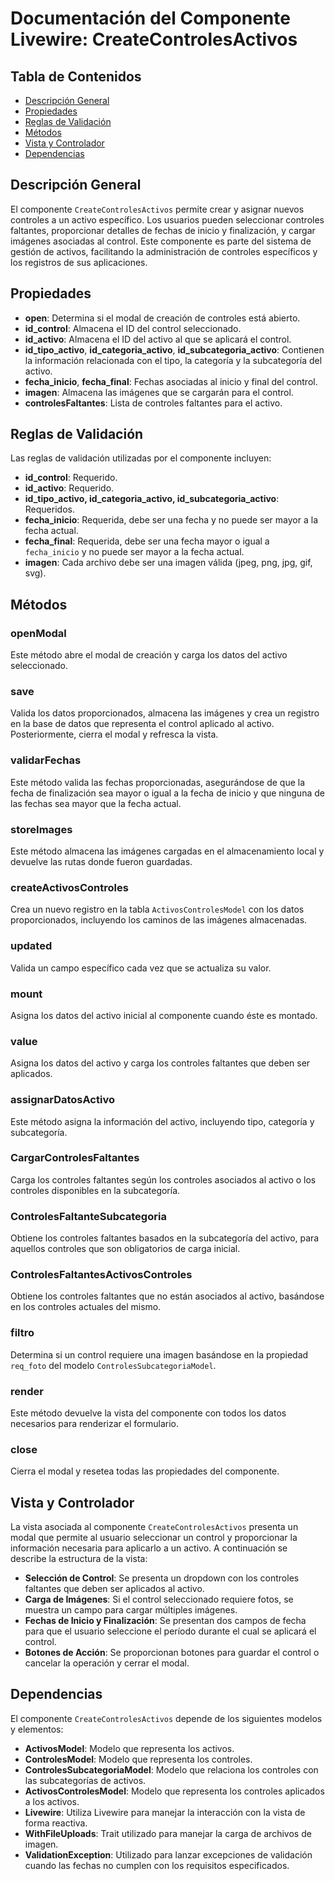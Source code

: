 # Documentación del Componente Livewire: CreateControlesActivos

## Tabla de Contenidos
- [Descripción General](#descripción-general)
- [Propiedades](#propiedades)
- [Reglas de Validación](#reglas-de-validación)
- [Métodos](#métodos)
- [Vista y Controlador](#vista-y-controlador)
- [Dependencias](#dependencias)

## Descripción General
El componente `CreateControlesActivos` permite crear y asignar nuevos controles a un activo específico. Los usuarios pueden seleccionar controles faltantes, proporcionar detalles de fechas de inicio y finalización, y cargar imágenes asociadas al control. Este componente es parte del sistema de gestión de activos, facilitando la administración de controles específicos y los registros de sus aplicaciones.

## Propiedades

- **open**: Determina si el modal de creación de controles está abierto.
- **id_control**: Almacena el ID del control seleccionado.
- **id_activo**: Almacena el ID del activo al que se aplicará el control.
- **id_tipo_activo**, **id_categoria_activo**, **id_subcategoria_activo**: Contienen la información relacionada con el tipo, la categoría y la subcategoría del activo.
- **fecha_inicio**, **fecha_final**: Fechas asociadas al inicio y final del control.
- **imagen**: Almacena las imágenes que se cargarán para el control.
- **controlesFaltantes**: Lista de controles faltantes para el activo.

## Reglas de Validación
Las reglas de validación utilizadas por el componente incluyen:

- **id_control**: Requerido.
- **id_activo**: Requerido.
- **id_tipo_activo, id_categoria_activo, id_subcategoria_activo**: Requeridos.
- **fecha_inicio**: Requerida, debe ser una fecha y no puede ser mayor a la fecha actual.
- **fecha_final**: Requerida, debe ser una fecha mayor o igual a `fecha_inicio` y no puede ser mayor a la fecha actual.
- **imagen**: Cada archivo debe ser una imagen válida (jpeg, png, jpg, gif, svg).

## Métodos

### openModal
Este método abre el modal de creación y carga los datos del activo seleccionado.

### save
Valida los datos proporcionados, almacena las imágenes y crea un registro en la base de datos que representa el control aplicado al activo. Posteriormente, cierra el modal y refresca la vista.

### validarFechas
Este método valida las fechas proporcionadas, asegurándose de que la fecha de finalización sea mayor o igual a la fecha de inicio y que ninguna de las fechas sea mayor que la fecha actual.

### storeImages
Este método almacena las imágenes cargadas en el almacenamiento local y devuelve las rutas donde fueron guardadas.

### createActivosControles
Crea un nuevo registro en la tabla `ActivosControlesModel` con los datos proporcionados, incluyendo los caminos de las imágenes almacenadas.

### updated
Valida un campo específico cada vez que se actualiza su valor.

### mount
Asigna los datos del activo inicial al componente cuando éste es montado.

### value
Asigna los datos del activo y carga los controles faltantes que deben ser aplicados.

### assignarDatosActivo
Este método asigna la información del activo, incluyendo tipo, categoría y subcategoría.

### CargarControlesFaltantes
Carga los controles faltantes según los controles asociados al activo o los controles disponibles en la subcategoría.

### ControlesFaltanteSubcategoria
Obtiene los controles faltantes basados en la subcategoría del activo, para aquellos controles que son obligatorios de carga inicial.

### ControlesFaltantesActivosControles
Obtiene los controles faltantes que no están asociados al activo, basándose en los controles actuales del mismo.

### filtro
Determina si un control requiere una imagen basándose en la propiedad `req_foto` del modelo `ControlesSubcategoriaModel`.

### render
Este método devuelve la vista del componente con todos los datos necesarios para renderizar el formulario.

### close
Cierra el modal y resetea todas las propiedades del componente.

## Vista y Controlador
La vista asociada al componente `CreateControlesActivos` presenta un modal que permite al usuario seleccionar un control y proporcionar la información necesaria para aplicarlo a un activo. A continuación se describe la estructura de la vista:

- **Selección de Control**: Se presenta un dropdown con los controles faltantes que deben ser aplicados al activo.
- **Carga de Imágenes**: Si el control seleccionado requiere fotos, se muestra un campo para cargar múltiples imágenes.
- **Fechas de Inicio y Finalización**: Se presentan dos campos de fecha para que el usuario seleccione el período durante el cual se aplicará el control.
- **Botones de Acción**: Se proporcionan botones para guardar el control o cancelar la operación y cerrar el modal.

## Dependencias
El componente `CreateControlesActivos` depende de los siguientes modelos y elementos:

- **ActivosModel**: Modelo que representa los activos.
- **ControlesModel**: Modelo que representa los controles.
- **ControlesSubcategoriaModel**: Modelo que relaciona los controles con las subcategorías de activos.
- **ActivosControlesModel**: Modelo que representa los controles aplicados a los activos.
- **Livewire**: Utiliza Livewire para manejar la interacción con la vista de forma reactiva.
- **WithFileUploads**: Trait utilizado para manejar la carga de archivos de imagen.
- **ValidationException**: Utilizado para lanzar excepciones de validación cuando las fechas no cumplen con los requisitos especificados.